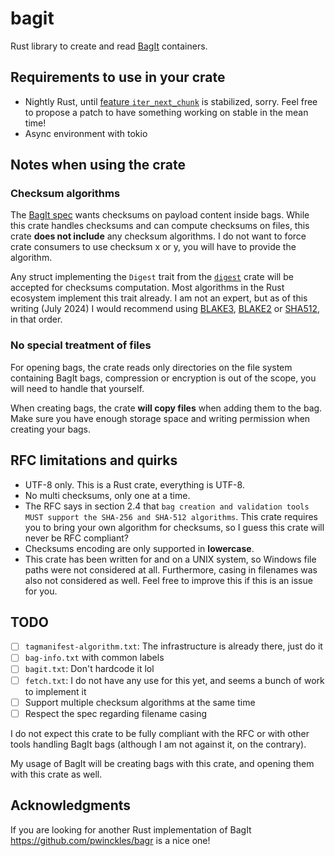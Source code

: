 # bagit

Rust library to create and read [BagIt](https://en.wikipedia.org/wiki/BagIt) containers.

## Requirements to use in your crate

- Nightly Rust, until [feature `iter_next_chunk`](https://github.com/rust-lang/rust/issues/98326) is stabilized, sorry. Feel free to propose a patch to have something working on stable in the mean time!
- Async environment with tokio

## Notes when using the crate

### Checksum algorithms

The [BagIt spec](https://datatracker.ietf.org/doc/html/rfc8493) wants checksums on payload content inside bags.
While this crate handles checksums and can compute checksums on files, this crate **does not include** any checksum algorithms. I do not want to force crate consumers to use checksum x or y, you will have to provide the algorithm.

Any struct implementing the `Digest` trait from the [`digest`](https://docs.rs/digest) crate will be accepted for checksums computation. Most algorithms in the Rust ecosystem implement this trait already.
I am not an expert, but as of this writing (July 2024) I would recommend using [BLAKE3](https://docs.rs/blake3), [BLAKE2](https://docs.rs/blake2) or [SHA512](https://docs.rs/sha2), in that order.

### No special treatment of files

For opening bags, the crate reads only directories on the file system containing BagIt bags, compression or encryption is out of the scope, you will need to handle that yourself.

When creating bags, the crate **will copy files** when adding them to the bag. Make sure you have enough storage space and writing permission when creating your bags.

## RFC limitations and quirks

- UTF-8 only. This is a Rust crate, everything is UTF-8.
- No multi checksums, only one at a time.
- The RFC says in section 2.4 that `bag creation and validation tools MUST support the SHA-256 and SHA-512 algorithms`. This crate requires you to bring your own algorithm for checksums, so I guess this crate will never be RFC compliant?
- Checksums encoding are only supported in **lowercase**.
- This crate has been written for and on a UNIX system, so Windows file paths were not considered at all. Furthermore, casing in filenames was also not considered as well. Feel free to improve this if this is an issue for you.

## TODO

- [ ] `tagmanifest-algorithm.txt`: The infrastructure is already there, just do it
- [ ] `bag-info.txt` with common labels
- [ ] `bagit.txt`: Don't hardcode it lol
- [ ] `fetch.txt`: I do not have any use for this yet, and seems a bunch of work to implement it
- [ ] Support multiple checksum algorithms at the same time
- [ ] Respect the spec regarding filename casing

I do not expect this crate to be fully compliant with the RFC or with other tools handling BagIt bags (although I am not against it, on the contrary).

My usage of BagIt will be creating bags with this crate, and opening them with this crate as well.

## Acknowledgments

If you are looking for another Rust implementation of BagIt https://github.com/pwinckles/bagr is a nice one!
